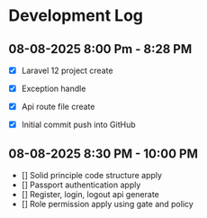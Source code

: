 # Development Log

## 08-08-2025 8:00 Pm - 8:28 PM
- [x] Laravel 12 project create
- [x] Exception handle
- [x] Api route file create
- [x] Initial commit push into GitHub 


## 08-08-2025 8:30 PM - 10:00 PM 
- [] Solid principle code structure apply
- [] Passport authentication apply
- [] Register, login, logout api generate
- [] Role permission apply using gate and policy
